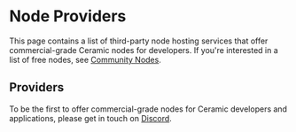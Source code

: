 # Node Providers

This page contains a list of third-party node hosting services that offer commercial-grade Ceramic nodes for developers. If you're interested in a list of free nodes, see [Community Nodes](./community-nodes.md).

## Providers

To be the first to offer commercial-grade nodes for Ceramic developers and applications, please get in touch on [Discord](https://chat.ceramic.network).
